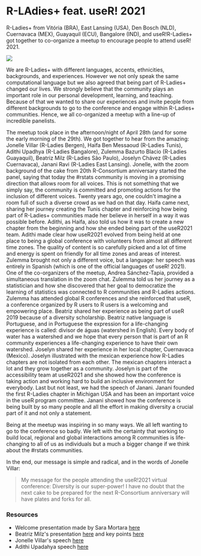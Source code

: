 # R-LAdies+ feat. useR! 2021

R-Ladies+ from Vitória (BRA), East Lansing (USA), Den Bosch (NLD), Cuernavaca (MEX), Guayaquil (ECU), Bangalore (IND), and useR!R-Ladies+ got together to co-organize a meetup to encourage people to attend useR! 2021. 

![](https://gitlab.com/saramortara/rladies_user/raw/master/figs/chapters_map.png)

We are R-Ladies+ with different languages, accents, ethnicities, backgrounds, and experiences. However we not only speak the same computational language but we also agreed that being part of R-Ladies+ changed our lives. We strongly believe that the community plays an important role in our personal development, learning, and teaching. Because of that we wanted to share our experiences and invite people from different backgrounds to go to the conference and engage within R-Ladies+ communities. Hence, we all co-organized a meetup with a line-up of incredible panelists.

The meetup took place in the afternoon/night of April 28th (and for some the early morning of the 29th). We got together to hear from the amazing: Jonelle Villar (R-Ladies Bergen), Haifa Ben Messaoud (R-Ladies Tunis), Adithi Upadhya (R-Ladies Bangalore), Zulemma Bazurto Blacio (R-Ladies Guayaquil), Beatriz Milz (R-Ladies São Paulo), Joselyn Chávez (R-Ladies Cuernavaca), Janani Ravi (R-Ladies East Lansing). Jonelle, with the zoom background of the cake from 20th R-Consortium anniversary started the panel, saying that today the #rstats community is moving in a promising direction that allows room for all voices. This is not something that we simply say, the community is committed and promoting actions for the inclusion of different voices. Twenty years ago, one couldn't imagine a room full of such a diverse crowd as we had on that day. Haifa came next, sharing her journey creating the Tunis chapter and reinforcing how being part of R-Ladies+ communities made her believe in herself in a way it was possible before. Adithi, as Haifa, also told us how it was to create a new chapter from the beginning and how she ended being part of the useR2021 team. Adithi made clear how useR2021 evolved from being held at one place to being a global conference with volunteers from almost all different time zones. The quality of content is so carefully picked and a lot of time and energy is spent on friendly for all time zones and areas of interest. Zulemma brought not only a different voice, but a language: her speech was entirely in Spanish (which is one of the official languages of useR! 2021). One of the co-organizers of the meetup, Andrea Sánchez-Tapia, provided a simultaneous translation in the zoom chat. Zulemma told us her journey as a statistician and how she discovered that her goal to democratize the learning of statistics was connected to R communities and R-Ladies actions. Zulemma has attended global R conferences and she reinforced that useR, a conference organized by R users to R users is a welcoming and empowering place. Beatriz shared her experience as being part of useR 2019 because of a diversity scholarship. Beatriz native language is Portuguese, and in Portuguese the expression for a life-changing experience is called: divisor de águas (watershed in English). Every body of water has a watershed and we hope that every person that is part of an R community experiences a life-changing experience to have their own watershed. Joselyn shared her experience in her local chapter, Cuernavaca (Mexico). Joselyn illustrated with the mexican experience how R-Ladies chapters are not isolated from each other. The mexican chapters interact a lot and they grow together as a community. Joselyn is part of the accessibility team at useR2021 and she showed how the conference is taking action and working hard to build an inclusive environment for everybody. Last but not least, we had the speech of Janani. Janani founded the first R-Ladies chapter in Michigan USA and has been an important voice in the useR program committee. Janani showed how the conference is being built by so many people and all the effort in making diversity a crucial part of it and not only a statement. 

Being at the meetup was inspiring in so many ways. We all left wanting to go to the conference so badly. We left with the certainty that working to build local, regional and global interactions among R communities is life-changing to all of us as individuals but a much a bigger change if we think about the #rstats communities. 

In the end, our message is simple and radical, and in the words of Jonelle Villar:

> My message for the people attending the useR!2021 virtual conference: Diversity is our super-power! I have no doubt that the next cake to be prepared for the next R-Consortium anniversary will have plates and forks for all. 

### Resources

+ Welcome presentation made by Sara Mortara [here](https://saramortara.gitlab.io/rladies_user/#1)
+ Beatriz Milz's presentation [here](https://beatrizmilz.github.io/slidesR/R-Ladies_and_useR_meetup/) and key points [here](https://github.com/rladies-eastlansing/2021-rladies_user/blob/main/speeches/beatriz_milz.md)
+ Jonelle Villar's speech [here](https://github.com/rladies-eastlansing/2021-rladies_user/blob/main/speeches/jonelle_villar.md)
+ Adithi Upadahya speech [here](https://github.com/rladies-eastlansing/2021-rladies_user/blob/main/speeches/adithi_upadhya.md)

